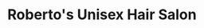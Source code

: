 ---
title: "Roberto's Unisex Hair Salon"
url: /detroit/robertos-unisex-hair-salon/
shop: Friseur
---